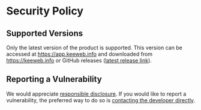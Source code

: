 # Security Policy

## Supported Versions

Only the latest version of the product is supported. This version can be accessed at https://app.keeweb.info 
and downloaded from https://keeweb.info or GitHub releases ([latest release link](https://github.com/keeweb/keeweb/releases/latest)).

## Reporting a Vulnerability

We would appreciate [responsible disclosure](https://en.wikipedia.org/wiki/Responsible_disclosure).
If you would like to report a vulnerability, the preferred way to do so is [contacting the developer directly](mailto:antelle.net@gmail.com).
